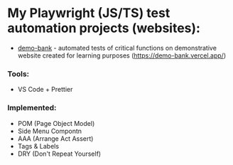 # My Playwright (JS/TS) test automation projects (websites): 
- [demo-bank](https://github.com/fiszym/Playwright_0/tree/a4fc01d16c21419931a2ec8de9afb702eb94de26/demo-bank) - automated tests of critical functions on demonstrative website created for learning purposes (https://demo-bank.vercel.app/)

### Tools:
- VS Code + Prettier

### Implemented: 
- POM (Page Object Model)
- Side Menu Compontn
- AAA (Arrange Act Assert)
- Tags & Labels
- DRY (Don't Repeat Yourself)
